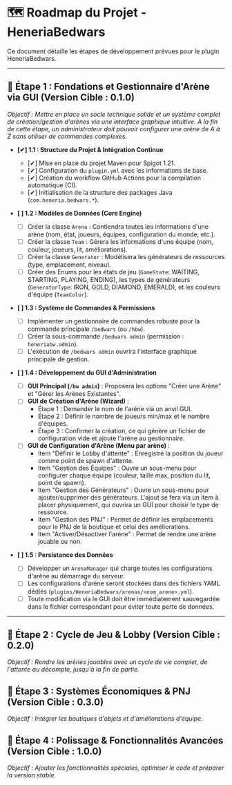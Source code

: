 # 🗺️ Roadmap du Projet - HeneriaBedwars

Ce document détaille les étapes de développement prévues pour le plugin HeneriaBedwars.

---

## 🎯 **Étape 1 : Fondations et Gestionnaire d'Arène via GUI (Version Cible : 0.1.0)**
*Objectif : Mettre en place un socle technique solide et un système complet de création/gestion d'arènes via une interface graphique intuitive. À la fin de cette étape, un administrateur doit pouvoir configurer une arène de A à Z sans utiliser de commandes complexes.* 

* **[✔] 1.1 : Structure du Projet & Intégration Continue**
    * [✔] Mise en place du projet Maven pour Spigot 1.21.
    * [✔] Configuration du `plugin.yml` avec les informations de base.
    * [✔] Création du workflow GitHub Actions pour la compilation automatique (CI).
    * [✔] Initialisation de la structure des packages Java (`com.heneria.bedwars.*`).

* **[ ] 1.2 : Modèles de Données (Core Engine)**
    * [ ] Créer la classe `Arena` : Contiendra toutes les informations d'une arène (nom, état, joueurs, équipes, configuration du monde, etc.).
    * [ ] Créer la classe `Team` : Gérera les informations d'une équipe (nom, couleur, joueurs, lit, améliorations).
    * [ ] Créer la classe `Generator` : Modélisera les générateurs de ressources (type, emplacement, niveau).
    * [ ] Créer des Enums pour les états de jeu (`GameState`: WAITING, STARTING, PLAYING, ENDING), les types de générateurs (`GeneratorType`: IRON, GOLD, DIAMOND, EMERALD), et les couleurs d'équipe (`TeamColor`).

* **[ ] 1.3 : Système de Commandes & Permissions**
    * [ ] Implémenter un gestionnaire de commandes robuste pour la commande principale `/bedwars` (ou `/hbw`).
    * [ ] Créer la sous-commande `/bedwars admin` (permission : `heneriabw.admin`).
    * [ ] L'exécution de `/bedwars admin` ouvrira l'interface graphique principale de gestion.

* **[ ] 1.4 : Développement du GUI d'Administration**
    * [ ] **GUI Principal (`/bw admin`)** : Proposera les options "Créer une Arène" et "Gérer les Arènes Existantes".
    * [ ] **GUI de Création d'Arène (Wizard)** :
        * Étape 1 : Demander le nom de l'arène via un anvil GUI.
        * Étape 2 : Définir le nombre de joueurs min/max et le nombre d'équipes.
        * Étape 3 : Confirmer la création, ce qui génère un fichier de configuration vide et ajoute l'arène au gestionnaire.
    * [ ] **GUI de Configuration d'Arène (Menu par arène)** :
        * Item "Définir le Lobby d'attente" : Enregistre la position du joueur comme point de spawn d'attente.
        * Item "Gestion des Équipes" : Ouvre un sous-menu pour configurer chaque équipe (couleur, taille max, position du lit, point de spawn).
        * Item "Gestion des Générateurs" : Ouvre un sous-menu pour ajouter/supprimer des générateurs. L'ajout se fera via un item à placer physiquement, qui ouvrira un GUI pour choisir le type de ressource.
        * Item "Gestion des PNJ" : Permet de définir les emplacements pour le PNJ de la boutique et celui des améliorations.
        * Item "Activer/Désactiver l'arène" : Permet de rendre une arène jouable ou non.

* **[ ] 1.5 : Persistance des Données**
    * [ ] Développer un `ArenaManager` qui charge toutes les configurations d'arène au démarrage du serveur.
    * [ ] Les configurations d'arène seront stockées dans des fichiers YAML dédiés (`plugins/HeneriaBedwars/arenas/<nom_arene>.yml`).
    * [ ] Toute modification via le GUI doit être immédiatement sauvegardée dans le fichier correspondant pour éviter toute perte de données.

---

## 🎯 **Étape 2 : Cycle de Jeu & Lobby (Version Cible : 0.2.0)**
*Objectif : Rendre les arènes jouables avec un cycle de vie complet, de l'attente au décompte, jusqu'à la fin de partie.*

## 🎯 **Étape 3 : Systèmes Économiques & PNJ (Version Cible : 0.3.0)**
*Objectif : Intégrer les boutiques d'objets et d'améliorations d'équipe.*

## 🎯 **Étape 4 : Polissage & Fonctionnalités Avancées (Version Cible : 1.0.0)**
*Objectif : Ajouter les fonctionnalités spéciales, optimiser le code et préparer la version stable.*
